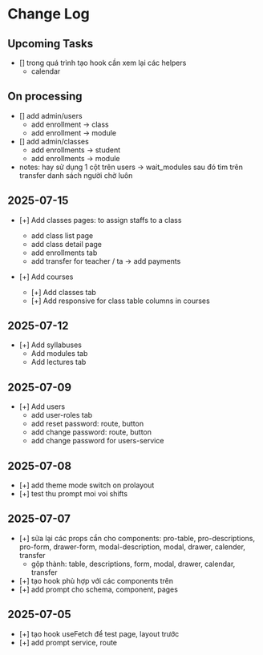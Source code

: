# Change Log

## Upcoming Tasks

- [] trong quá trình tạo hook cần xem lại các helpers
  - calendar

## On processing

- [] add admin/users
  - add enrollment -> class
  - add enrollment -> module
- [] add admin/classes
  - add enrollments -> student
  - add enrollments -> module
- notes: hay sử dụng 1 cột trên users -> wait_modules sau đó tìm trên transfer danh sách người chờ luôn

## 2025-07-15

- [+] Add classes pages: to assign staffs to a class

  - add class list page
  - add class detail page
  - add enrollments tab
  - add transfer for teacher / ta -> add payments

- [+] Add courses
  - [+] Add classes tab
  - [+] Add responsive for class table columns in courses

## 2025-07-12

- [+] Add syllabuses
  - Add modules tab
  - Add lectures tab

## 2025-07-09

- [+] Add users
  - add user-roles tab
  - add reset password: route, button
  - add change password: route, button
  - add change password for users-service

## 2025-07-08

- [+] add theme mode switch on prolayout
- [+] test thu prompt moi voi shifts

## 2025-07-07

- [+] sửa lại các props cần cho components: pro-table, pro-descriptions, pro-form, drawer-form, modal-description, modal, drawer, calender, transfer
  - gộp thành: table, descriptions, form, modal, drawer, calendar, transfer
- [+] tạo hook phù hợp với các components trên
- [+] add prompt cho schema, component, pages

## 2025-07-05

- [+] tạo hook useFetch để test page, layout trước
- [+] add prompt service, route
